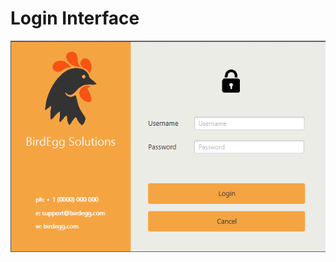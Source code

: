 # Login Interface

<p align="center">
  <img src="https://github.com/m-dabrowsky/Java-Nauka/blob/main/loginInterface/login.png">
</p>
